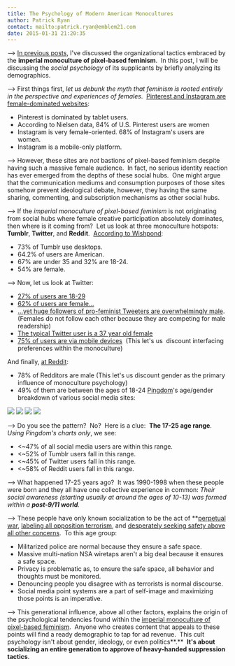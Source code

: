 ```yaml
---
title: The Psychology of Modern American Monocultures
author: Patrick Ryan
contact: mailto:patrick.ryan@emblem21.com
date: 2015-01-31 21:20:35
---
```


--> [In previous posts](/2014/10/25/the-experiments-in-fracturing-monocultures/), I've discussed the organizational tactics embraced by the **imperial monoculture of pixel-based feminism**.  In this post, I will be discussing the _social psychology_ of its supplicants by briefly analyzing its demographics.

--> First things first, _let us debunk the myth that feminism is rooted entirely in the perspective and experiences of females_.  [Pinterest and Instagram are female-dominated websites](http://www.businessinsider.com/tumblr-and-social-media-demographics-2013-12?op=1):

*   Pinterest is dominated by tablet users.
*   According to Nielsen data, 84% of U.S. Pinterest users are women
*   Instagram is very female-oriented. 68% of Instagram's users are women.
*   Instagram is a mobile-only platform.

--> However, these sites are _not_ bastions of pixel-based feminism despite having such a massive female audience.  In fact, no serious identity reaction has ever emerged from the depths of these social hubs.  One might argue that the communication mediums and consumption purposes of those sites somehow prevent ideological debate, however, they having the same sharing, commenting, and subscription mechanisms as other social hubs.

--> If the _imperial monoculture of pixel-based feminism_ is not originating from social hubs where female creative participation absolutely dominates, then where is it coming from?  Let us look at three monoculture hotspots: **Tumblr**, **Twitter**, and **Reddit**.  [According to Wishpond](http://brandongaille.com/26-astonishing-tumblr-demographics-trends-and-stats/):

*   73% of Tumblr use desktops.
*   64.2% of users are American.
*   67% are under 35 and 32% are 18-24.
*   54% are female.

--> Now, let us look at Twitter:

*   [27% of users are 18-29](http://www.businessinsider.com/tumblr-and-social-media-demographics-2013-12?op=1)
*   [62% of users are female...](http://www.huffingtonpost.com/2012/06/20/social-media-by-gender-women-pinterest-men-reddit-infographic_n_1613812.html)
*   [...yet huge followers of pro-feminist Tweeters are overwhelmingly male](http://readwrite.com/2014/09/03/twitter-analytics-demographics-gender-algorithm-male-female-followers#!). (Females do not follow each other because they are competing for male readership)
*   [The typical Twitter user is a 37 year old female](http://royal.pingdom.com/2012/08/21/report-social-network-demographics-in-2012/)
*   [75% of users are via mobile devices](http://techcrunch.com/2013/10/03/mobile-twitter-161m-access-from-handheld-devices-each-month-65-of-ad-revenues-coming-from-mobile/)  (This let's us  discount interfacing preferences within the monoculture)

And finally, [at Reddit](http://thepowertoprovoke.com/the-blog/2014/02/reddit-demographics-and-user-surveys.html):

*   78% of Redditors are male (This let's us discount gender as the primary influence of monoculture psychology)
*   49% of them are between the ages of 18-24
[Pingdom](http://royal.pingdom.com/2012/08/21/report-social-network-demographics-in-2012/)'s age/gender breakdown of various social media sites:

![](/images/social-network-avg-age-distr-580px.jpg)
![](/images/social-network-age-distribution-580px.jpg)
![](/images/social-network-average-age-580px.jpg)
![](/images/social-network-gender-distr-580px.jpg)

--> Do you see the pattern?  No?  Here is a clue:  **The 17-25 age range**.  _Using Pingdom's charts only_, we see:

*   &lt;~47% of all social media users are within this range.
*   &lt;~52% of Tumblr users fall in this range.
*   &lt;~45% of Twitter users fall in this range.
*   &lt;~58% of Reddit users fall in this range.

--> What happened 17-25 years ago?  It was 1990-1998 when these people were born and they all have one collective experience in common: _Their social awareness (starting usually at around the ages of 10-13) was formed within a **post-9/11 world**._

--> These people have only known socialization to be the act of **[perpetual war](http://en.wikipedia.org/wiki/Criticism_of_the_War_on_Terror#Co-opted_Feminism), [labeling all opposition terrorism](https://archive.today/B6vl9), and [desperately seeking safety above all other concerns](https://archive.today/qkwps).  To this age group:

*   Militarized police are normal because they ensure a safe space.
*   Massive multi-nation NSA wiretaps aren't a big deal because it ensures a safe space.
*   Privacy is problematic as, to ensure the safe space, all behavior and thoughts must be monitored.
*   Denouncing people you disagree with as terrorists is normal discourse.
*   Social media point systems are a part of self-image and maximizing those points is an imperative.

--> This generational influence, above all other factors, explains the origin of the psychological tendencies found within the [imperial monoculture of pixel-based feminism](/2013/08/14/the-theory-of-fracturing-monocultures/).  Anyone who creates content that appeals to these points will find a ready demographic to tap for ad revenue.  This cult psychology isn't about gender, ideology, or even politics**.**  **It's about socializing an entire generation to approve of heavy-handed suppression tactics**.